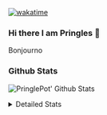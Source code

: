 [![wakatime](https://wakatime.com/badge/user/abd317df-612e-44b4-8787-15db7b574b2f.svg)](https://wakatime.com/@abd317df-612e-44b4-8787-15db7b574b2f)
### Hi there I am Pringles 👋

Bonjourno

### Github Stats
![PringlePot' Github Stats](https://github-readme-stats.vercel.app/api?username=PringlePot&show_icons=true&theme=dark&count_private=true)

<details>
  <summary>Detailed Stats</summary>
    
<!--START_SECTION:waka-->
![Code Time](http://img.shields.io/badge/Code%20Time-450%20hrs%2049%20mins-blue)

![Profile Views](http://img.shields.io/badge/Profile%20Views-2-blue)

![Lines of code](https://img.shields.io/badge/From%20Hello%20World%20I%27ve%20Written-110%20Thousand%20lines%20of%20code-blue)

**🐱 My GitHub Data** 

> 🏆 250 Contributions in the Year 2022
 > 
> 📦 90.8 kB Used in GitHub's Storage 
 > 
> 🚫 Not Opted to Hire
 > 
> 📜 10 Public Repositories 
 > 
> 🔑 12 Private Repositories  
 > 
**I'm an Early 🐤** 

```text
🌞 Morning    155 commits    ████░░░░░░░░░░░░░░░░░░░░░   17.69% 
🌆 Daytime    343 commits    █████████░░░░░░░░░░░░░░░░   39.16% 
🌃 Evening    378 commits    ██████████░░░░░░░░░░░░░░░   43.15% 
🌙 Night      0 commits      ░░░░░░░░░░░░░░░░░░░░░░░░░   0.0%

```
📅 **I'm Most Productive on Sunday** 

```text
Monday       167 commits    ████░░░░░░░░░░░░░░░░░░░░░   19.06% 
Tuesday      83 commits     ██░░░░░░░░░░░░░░░░░░░░░░░   9.47% 
Wednesday    100 commits    ██░░░░░░░░░░░░░░░░░░░░░░░   11.42% 
Thursday     124 commits    ███░░░░░░░░░░░░░░░░░░░░░░   14.16% 
Friday       82 commits     ██░░░░░░░░░░░░░░░░░░░░░░░   9.36% 
Saturday     144 commits    ████░░░░░░░░░░░░░░░░░░░░░   16.44% 
Sunday       176 commits    █████░░░░░░░░░░░░░░░░░░░░   20.09%

```


📊 **This Week I Spent My Time On** 

```text
⌚︎ Time Zone: Europe/Amsterdam

💬 Programming Languages: 
Go                       5 hrs 15 mins       ███████████████░░░░░░░░░░   59.69% 
TypeScript               3 hrs 21 mins       █████████░░░░░░░░░░░░░░░░   38.07% 
CSS                      4 mins              ░░░░░░░░░░░░░░░░░░░░░░░░░   0.82% 
JSON                     2 mins              ░░░░░░░░░░░░░░░░░░░░░░░░░   0.44% 
Bash                     2 mins              ░░░░░░░░░░░░░░░░░░░░░░░░░   0.41%

🔥 Editors: 
GoLand                   5 hrs 20 mins       ███████████████░░░░░░░░░░   60.61% 
WebStorm                 3 hrs 28 mins       █████████░░░░░░░░░░░░░░░░   39.39%

🐱‍💻 Projects: 
Backend                  5 hrs 18 mins       ███████████████░░░░░░░░░░   60.23% 
Frontend                 3 hrs 28 mins       █████████░░░░░░░░░░░░░░░░   39.39% 
Viewer                   2 mins              ░░░░░░░░░░░░░░░░░░░░░░░░░   0.39%

💻 Operating System: 
Windows                  8 hrs 49 mins       █████████████████████████   100.0%

```

**I Mostly Code in Java** 

```text
Java                     7 repos             ██████████░░░░░░░░░░░░░░░   41.18% 
JavaScript               2 repos             ███░░░░░░░░░░░░░░░░░░░░░░   11.76% 
TypeScript               2 repos             ███░░░░░░░░░░░░░░░░░░░░░░   11.76% 
HTML                     2 repos             ███░░░░░░░░░░░░░░░░░░░░░░   11.76% 
Python                   1 repo              █░░░░░░░░░░░░░░░░░░░░░░░░   5.88%

```


**Timeline**

![Chart not found](https://raw.githubusercontent.com/PringlePot/PringlePot/main/charts/bar_graph.png) 


 Last Updated on 13/03/2022 00:42:15 UTC
<!--END_SECTION:waka-->

</details>
